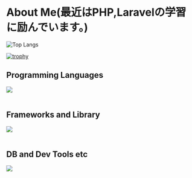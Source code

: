 # About Me(最近はPHP,Laravelの学習に励んでいます。)

![Top Langs](https://github-readme-stats.vercel.app/api/top-langs/?username=EtoEto32&layout=compact&langs_count=8)

[![trophy](https://github-profile-trophy.vercel.app/?username=EtoEto32)](https://github.com/ryo-ma/github-profile-trophy)
## Programming Languages

<img src="https://skillicons.dev/icons?i=html,css,js,typescript,python,c,php" /> <br /><br />

## Frameworks and Library

<img src="https://skillicons.dev/icons?i=django" /> <br /><br />

## DB and Dev Tools etc

<img src="https://skillicons.dev/icons?i=mysql,postgresql,git,github,vscode,linux,aws,notion" /> <br /><br />
